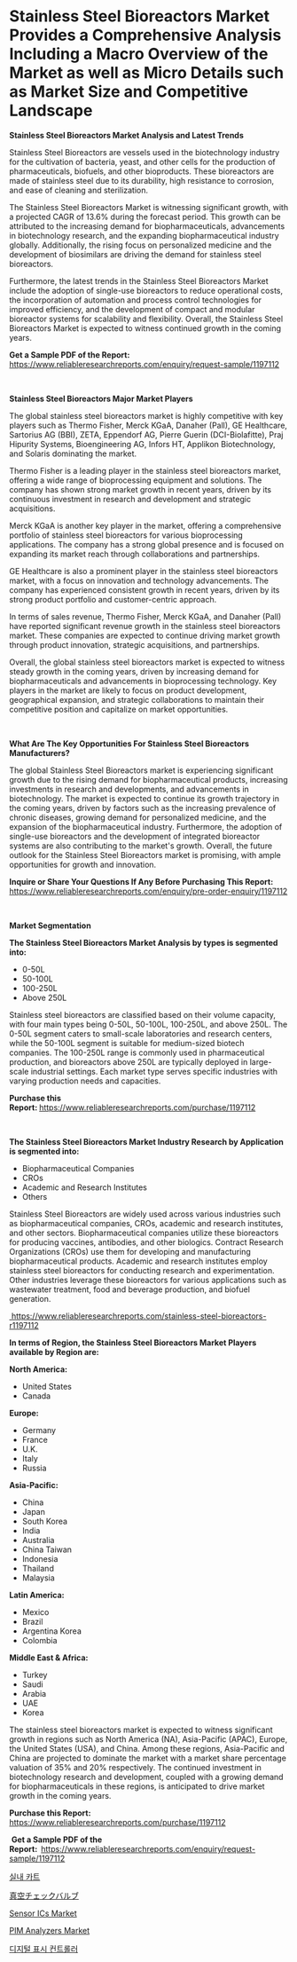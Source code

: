 <p><h1>Stainless Steel Bioreactors Market Provides a Comprehensive Analysis Including a Macro Overview of the Market as well as Micro Details such as Market Size and Competitive Landscape</h1></p><p><strong>Stainless Steel Bioreactors Market Analysis and Latest Trends</strong></p>
<p><p>Stainless Steel Bioreactors are vessels used in the biotechnology industry for the cultivation of bacteria, yeast, and other cells for the production of pharmaceuticals, biofuels, and other bioproducts. These bioreactors are made of stainless steel due to its durability, high resistance to corrosion, and ease of cleaning and sterilization.</p><p>The Stainless Steel Bioreactors Market is witnessing significant growth, with a projected CAGR of 13.6% during the forecast period. This growth can be attributed to the increasing demand for biopharmaceuticals, advancements in biotechnology research, and the expanding biopharmaceutical industry globally. Additionally, the rising focus on personalized medicine and the development of biosimilars are driving the demand for stainless steel bioreactors.</p><p>Furthermore, the latest trends in the Stainless Steel Bioreactors Market include the adoption of single-use bioreactors to reduce operational costs, the incorporation of automation and process control technologies for improved efficiency, and the development of compact and modular bioreactor systems for scalability and flexibility. Overall, the Stainless Steel Bioreactors Market is expected to witness continued growth in the coming years.</p></p>
<p><strong>Get a Sample PDF of the Report:&nbsp;</strong> <a href="https://www.reliableresearchreports.com/enquiry/request-sample/1197112">https://www.reliableresearchreports.com/enquiry/request-sample/1197112</a></p>
<p>&nbsp;</p>
<p><strong>Stainless Steel Bioreactors Major Market Players</strong></p>
<p><p>The global stainless steel bioreactors market is highly competitive with key players such as Thermo Fisher, Merck KGaA, Danaher (Pall), GE Healthcare, Sartorius AG (BBI), ZETA, Eppendorf AG, Pierre Guerin (DCI-Biolafitte), Praj Hipurity Systems, Bioengineering AG, Infors HT, Applikon Biotechnology, and Solaris dominating the market.</p><p>Thermo Fisher is a leading player in the stainless steel bioreactors market, offering a wide range of bioprocessing equipment and solutions. The company has shown strong market growth in recent years, driven by its continuous investment in research and development and strategic acquisitions.</p><p>Merck KGaA is another key player in the market, offering a comprehensive portfolio of stainless steel bioreactors for various bioprocessing applications. The company has a strong global presence and is focused on expanding its market reach through collaborations and partnerships.</p><p>GE Healthcare is also a prominent player in the stainless steel bioreactors market, with a focus on innovation and technology advancements. The company has experienced consistent growth in recent years, driven by its strong product portfolio and customer-centric approach.</p><p>In terms of sales revenue, Thermo Fisher, Merck KGaA, and Danaher (Pall) have reported significant revenue growth in the stainless steel bioreactors market. These companies are expected to continue driving market growth through product innovation, strategic acquisitions, and partnerships.</p><p>Overall, the global stainless steel bioreactors market is expected to witness steady growth in the coming years, driven by increasing demand for biopharmaceuticals and advancements in bioprocessing technology. Key players in the market are likely to focus on product development, geographical expansion, and strategic collaborations to maintain their competitive position and capitalize on market opportunities.</p></p>
<p>&nbsp;</p>
<p><strong>What Are The Key Opportunities For Stainless Steel Bioreactors Manufacturers?</strong></p>
<p><p>The global Stainless Steel Bioreactors market is experiencing significant growth due to the rising demand for biopharmaceutical products, increasing investments in research and developments, and advancements in biotechnology. The market is expected to continue its growth trajectory in the coming years, driven by factors such as the increasing prevalence of chronic diseases, growing demand for personalized medicine, and the expansion of the biopharmaceutical industry. Furthermore, the adoption of single-use bioreactors and the development of integrated bioreactor systems are also contributing to the market's growth. Overall, the future outlook for the Stainless Steel Bioreactors market is promising, with ample opportunities for growth and innovation.</p></p>
<p><strong>Inquire or Share Your Questions If Any Before Purchasing This Report:</strong> <a href="https://www.reliableresearchreports.com/enquiry/pre-order-enquiry/1197112">https://www.reliableresearchreports.com/enquiry/pre-order-enquiry/1197112</a></p>
<p>&nbsp;</p>
<p><strong>Market Segmentation</strong></p>
<p><strong>The Stainless Steel Bioreactors Market Analysis by types is segmented into:</strong></p>
<p><ul><li>0-50L</li><li>50-100L</li><li>100-250L</li><li>Above 250L</li></ul></p>
<p><p>Stainless steel bioreactors are classified based on their volume capacity, with four main types being 0-50L, 50-100L, 100-250L, and above 250L. The 0-50L segment caters to small-scale laboratories and research centers, while the 50-100L segment is suitable for medium-sized biotech companies. The 100-250L range is commonly used in pharmaceutical production, and bioreactors above 250L are typically deployed in large-scale industrial settings. Each market type serves specific industries with varying production needs and capacities.</p></p>
<p><strong>Purchase this Report:&nbsp;</strong><a href="https://www.reliableresearchreports.com/purchase/1197112">https://www.reliableresearchreports.com/purchase/1197112</a></p>
<p>&nbsp;</p>
<p><strong>The Stainless Steel Bioreactors Market Industry Research by Application is segmented into:</strong></p>
<p><ul><li>Biopharmaceutical Companies</li><li>CROs</li><li>Academic and Research Institutes</li><li>Others</li></ul></p>
<p><p>Stainless Steel Bioreactors are widely used across various industries such as biopharmaceutical companies, CROs, academic and research institutes, and other sectors. Biopharmaceutical companies utilize these bioreactors for producing vaccines, antibodies, and other biologics. Contract Research Organizations (CROs) use them for developing and manufacturing biopharmaceutical products. Academic and research institutes employ stainless steel bioreactors for conducting research and experimentation. Other industries leverage these bioreactors for various applications such as wastewater treatment, food and beverage production, and biofuel generation.</p></p>
<p><a href="https://www.reliableresearchreports.com/stainless-steel-bioreactors-r1197112">&nbsp;https://www.reliableresearchreports.com/stainless-steel-bioreactors-r1197112</a></p>
<p><strong>In terms of Region, the Stainless Steel Bioreactors Market Players available by Region are:</strong></p>
<p>
    <p> <strong> North America: </strong>
        <ul>
            <li>United States</li>
            <li>Canada</li>
        </ul>
        </p> 
    <p> <strong> Europe: </strong>
        <ul>
            <li>Germany</li>
            <li>France</li>
            <li>U.K.</li>
            <li>Italy</li>
            <li>Russia</li>
        </ul>
        </p> 
    <p> <strong> Asia-Pacific: </strong>
        <ul>
            <li>China</li>
            <li>Japan</li>
            <li>South Korea</li>
            <li>India</li>
            <li>Australia</li>
            <li>China Taiwan</li>
            <li>Indonesia</li>
            <li>Thailand</li>
            <li>Malaysia</li>
        </ul>
        </p> 
    <p> <strong> Latin America: </strong>
        <ul>
            <li>Mexico</li>
            <li>Brazil</li>
            <li>Argentina Korea</li>
            <li>Colombia</li>
        </ul>
        </p> 
    <p> <strong> Middle East & Africa: </strong>
        <ul>
            <li>Turkey</li>
            <li>Saudi</li>
            <li>Arabia</li>
            <li>UAE</li>
            <li>Korea</li>
        </ul>
    </p>
    </p>
<p><p>The stainless steel bioreactors market is expected to witness significant growth in regions such as North America (NA), Asia-Pacific (APAC), Europe, the United States (USA), and China. Among these regions, Asia-Pacific and China are projected to dominate the market with a market share percentage valuation of 35% and 20% respectively. The continued investment in biotechnology research and development, coupled with a growing demand for biopharmaceuticals in these regions, is anticipated to drive market growth in the coming years.</p></p>
<p><strong>Purchase this Report: </strong><a href="https://www.reliableresearchreports.com/purchase/1197112">https://www.reliableresearchreports.com/purchase/1197112</a></p>
<p>&nbsp;<strong>Get a Sample PDF of the Report:&nbsp;&nbsp;</strong><a href="https://www.reliableresearchreports.com/enquiry/request-sample/1197112">https://www.reliableresearchreports.com/enquiry/request-sample/1197112</a></p>
<p><strong></strong></p>
<p><p><a href="https://github.com/RichardLueilwitz787/Market-Research-Report-List-1/blob/main/384121828949.md">실내 카트</a></p><p><a href="https://github.com/JacksonWiza1924/Market-Research-Report-List-1/blob/main/280740031437.md">真空チェックバルブ</a></p><p><a href="https://www.linkedin.com/pulse/sensor-ics-market-size-trends-complete-industry-overview-2024-imwaf?trackingId=4BAFN3YDeX5%2BXycAL4eXoA%3D%3D">Sensor ICs Market</a></p><p><a href="https://github.com/Sherrillcrooksxa8i18ucf2m/Market-Research-Report-List-2/blob/main/pim-analyzers-market.md">PIM Analyzers Market</a></p><p><a href="https://medium.com/@reinaurphy35/%EB%94%94%EC%A7%80%ED%84%B8-%ED%91%9C%EC%8B%9C-%EC%BB%A8%ED%8A%B8%EB%A1%A4%EB%9F%AC-%EC%8B%9C%EC%9E%A5-%EC%9D%B8%EC%82%AC%EC%9D%B4%ED%8A%B8-%EC%8B%9C%EC%9E%A5-%ED%8A%B8%EB%A0%8C%EB%93%9C-%EC%84%B1%EC%9E%A5-2024%EB%85%84%EB%B6%80%ED%84%B0-2031%EB%85%84%EA%B9%8C%EC%A7%80-%EC%98%88%EC%B8%A1-3b7492ab75a1">디지털 표시 컨트롤러</a></p></p>